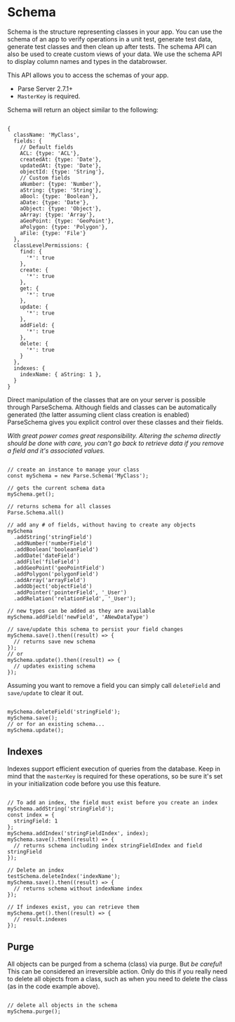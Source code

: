# Schema

Schema is the structure representing classes in your app. You can use the schema
of an app to verify operations in a unit test, generate test data, generate test
classes and then clean up after tests. The schema API can also be used to create
custom views of your data. We use the schema API to display column names and
types in the databrowser.

This API allows you to access the schemas of your app.

* Parse Server 2.7.1+
* `MasterKey` is required.

Schema will return an object similar to the following:

<pre><code class="javascript">
{
  className: 'MyClass',
  fields: {
    // Default fields
    ACL: {type: 'ACL'},
    createdAt: {type: 'Date'},
    updatedAt: {type: 'Date'},
    objectId: {type: 'String'},
    // Custom fields
    aNumber: {type: 'Number'},
    aString: {type: 'String'},
    aBool: {type: 'Boolean'},
    aDate: {type: 'Date'},
    aObject: {type: 'Object'},
    aArray: {type: 'Array'},
    aGeoPoint: {type: 'GeoPoint'},
    aPolygon: {type: 'Polygon'},
    aFile: {type: 'File'}
  },
  classLevelPermissions: {
    find: {
      '*': true
    },
    create: {
      '*': true
    },
    get: {
      '*': true
    },
    update: {
      '*': true
    },
    addField: {
      '*': true
    },
    delete: {
      '*': true
    }
  },
  indexes: {
    indexName: { aString: 1 },
  }
}
</code></pre>

Direct manipulation of the classes that are on your server is possible through ParseSchema. Although fields and classes can be automatically generated (the latter assuming client class creation is enabled) ParseSchema gives you explicit control over these classes and their fields.

*With great power comes great responsibility. Altering the schema directly should be done with care, you can't go back to retrieve data if you remove a field and it's associated values.*

<pre><code class="javascript">
// create an instance to manage your class
const mySchema = new Parse.Schema('MyClass');

// gets the current schema data
mySchema.get();

// returns schema for all classes
Parse.Schema.all()

// add any # of fields, without having to create any objects
mySchema
  .addString('stringField')
  .addNumber('numberField')
  .addBoolean('booleanField')
  .addDate('dateField')
  .addFile('fileField')
  .addGeoPoint('geoPointField')
  .addPolygon('polygonField')
  .addArray('arrayField')
  .addObject('objectField')
  .addPointer('pointerField', '_User')
  .addRelation('relationField', '_User');

// new types can be added as they are available
mySchema.addField('newField', 'ANewDataType')

// save/update this schema to persist your field changes
mySchema.save().then((result) => {
  // returns save new schema
});
// or
mySchema.update().then((result) => {
  // updates existing schema
});
</code></pre>

Assuming you want to remove a field you can simply call `deleteField` and `save/update` to clear it out.

<pre><code class="javascript">
mySchema.deleteField('stringField');
mySchema.save();
// or for an existing schema...
mySchema.update();
</code></pre>

## Indexes

Indexes support efficient execution of queries from the database. Keep in mind that the `masterKey` is required for these operations, so be sure it's set in your initialization code before you use this feature.

<pre><code class="javascript">
// To add an index, the field must exist before you create an index
mySchema.addString('stringField');
const index = {
  stringField: 1
};
mySchema.addIndex('stringFieldIndex', index);
mySchema.save().then((result) => {
  // returns schema including index stringFieldIndex and field stringField
});

// Delete an index
testSchema.deleteIndex('indexName');
mySchema.save().then((result) => {
  // returns schema without indexName index
});

// If indexes exist, you can retrieve them
mySchema.get().then((result) => {
  // result.indexes
});
</code></pre>

## Purge

All objects can be purged from a schema (class) via purge. But *be careful*! This can be considered an irreversible action. Only do this if you really need to delete all objects from a class, such as when you need to delete the class (as in the code example above).

<pre><code class="javascript">
// delete all objects in the schema
mySchema.purge();
</code></pre>

